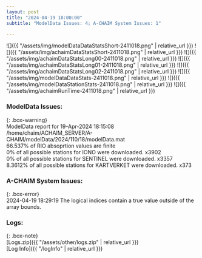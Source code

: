 ```yaml
---
layout: post
title: "2024-04-19 18:00:00"
subtitle: "ModelData Issues: 4; A-CHAIM System Issues: 1"

---
```


![]({{ "/assets/img/modelDataDataStatsShort-2411018.png" | relative_url }})
![]({{ "/assets/img/achaimDataStatsShort-2411018.png" | relative_url }})
![]({{ "/assets/img/achaimDataStatsLong00-2411018.png" | relative_url }})
![]({{ "/assets/img/achaimDataStatsLong01-2411018.png" | relative_url }})
![]({{ "/assets/img/achaimDataStatsLong02-2411018.png" | relative_url }})
![]({{ "/assets/img/modelDataDataStats-2411018.png" | relative_url }})
![]({{ "/assets/img/modelDataStationStats-2411018.png" | relative_url }})
![]({{ "/assets/img/achaimRunTime-2411018.png" | relative_url }})


### ModelData Issues:  
  
{: .box-warning}  
 ModelData report for 19-Apr-2024 18:15:08   
 /home/chaim/ACHAIM_SERVER/A-CHAIM/modelData/2024/110/18/modelData.mat   
 66.537% of RIO absoprtion values are finite   
 0% of all possible stations for IONO were downloaded. x3902   
 0% of all possible stations for SENTINEL were downloaded. x3357   
 8.3612% of all possible stations for KARTVERKET were downloaded. x373   
  
### A-CHAIM System Issues:  
  
{: .box-error}  
2024-04-19 18:29:19 The logical indices contain a true value outside of the array bounds.  

### Logs:  
  
{: .box-note}  
[Logs.zip]({{ "/assets/other/logs.zip" | relative_url }})  
[Log Info]({{ "/logInfo" | relative_url }})  
